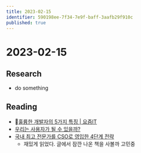 ```yaml
---
title: 2023-02-15
identifier: 590198ee-7f34-7e9f-baff-3aafb29f910c
published: true
---
```


# 2023-02-15

## Research

* do something

## Reading

* [훌륭한 개발자의 5가지 특징 | 요즘IT](https://yozm.wishket.com/magazine/detail/1896/?utm_source=oneoneone)
* [우리는 사용자가 될 수 있을까?](https://brunch.co.kr/@1dayliterature/618)
* [국내 최고 전문가를 CSO로 영입한 4단계 전략](https://eopla.net/magazines/2407)
  * 재밌게 읽었다. 글에서 잠깐 나온 책을 사볼까 고민중
